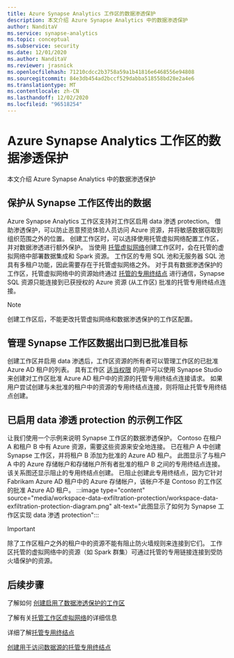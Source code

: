 ```yaml
---
title: Azure Synapse Analytics 工作区的数据渗透保护
description: 本文介绍 Azure Synapse Analytics 中的数据渗透保护
author: NanditaV
ms.service: synapse-analytics
ms.topic: conceptual
ms.subservice: security
ms.date: 12/01/2020
ms.author: NanditaV
ms.reviewer: jrasnick
ms.openlocfilehash: 71210cdcc2b3758a59a1b41816e6468556e94808
ms.sourcegitcommit: 84e3db454ad2bccf529dabba518558bd28e2a4e6
ms.translationtype: MT
ms.contentlocale: zh-CN
ms.lasthandoff: 12/02/2020
ms.locfileid: "96518254"
---
```

# <a name="data-exfiltration-protection-for-azure-synapse-analytics-workspaces"></a>Azure Synapse Analytics 工作区的数据渗透保护
本文介绍 Azure Synapse Analytics 中的数据渗透保护

## <a name="securing-data-egress-from-synapse-workspaces"></a>保护从 Synapse 工作区传出的数据
Azure Synapse Analytics 工作区支持对工作区启用 data 渗透 protection。 借助渗透保护，可以防止恶意预览体验人员访问 Azure 资源，并将敏感数据窃取到组织范围之外的位置。 创建工作区时，可以选择使用托管虚拟网络配置工作区，并对数据渗透进行额外保护。 当使用 [托管虚拟网络](./synapse-workspace-managed-vnet.md)创建工作区时，会在托管的虚拟网络中部署数据集成和 Spark 资源。 工作区的专用 SQL 池和无服务器 SQL 池具有多租户功能，因此需要存在于托管虚拟网络之外。 对于具有数据渗透保护的工作区，托管虚拟网络中的资源始终通过 [托管的专用终结点](./synapse-workspace-managed-private-endpoints.md) 进行通信，Synapse SQL 资源只能连接到已获授权的 Azure 资源 (从工作区) 批准的托管专用终结点连接。 

>[!Note]
>创建工作区后，不能更改托管虚拟网络和数据渗透保护的工作区配置。

## <a name="managing-synapse-workspace-data-egress-to-approved-targets"></a>管理 Synapse 工作区数据出口到已批准目标
创建工作区并启用 data 渗透后，工作区资源的所有者可以管理工作区的已批准 Azure AD 租户的列表。 具有工作区 [适当权限](./synapse-workspace-access-control-overview.md) 的用户可以使用 Synapse Studio 来创建对工作区批准 Azure AD 租户中的资源的托管专用终结点连接请求。 如果用户尝试创建与未批准的租户中的资源的专用终结点连接，则将阻止托管专用终结点创建。

## <a name="sample-workspace-with-data-exfiltration-protection-enabled"></a>已启用 data 渗透 protection 的示例工作区
让我们使用一个示例来说明 Synapse 工作区的数据渗透保护。 Contoso 在租户 A 和租户 B 中有 Azure 资源，需要这些资源来安全地连接。 已在租户 A 中创建 Synapse 工作区，并将租户 B 添加为批准的 Azure AD 租户。 此图显示了与租户 A 中的 Azure 存储帐户和存储帐户所有者批准的租户 B 之间的专用终结点连接。 该关系图还显示阻止的专用终结点创建。 已阻止创建此专用终结点，因为它针对 Fabrikam Azure AD 租户中的 Azure 存储帐户，该帐户不是 Contoso 的工作区的批准 Azure AD 租户。 
:::image type="content" source="media/workspace-data-exfiltration-protection/workspace-data-exfiltration-protection-diagram.png" alt-text="此图显示了如何为 Synapse 工作区实现 data 渗透 protection":::

>[!IMPORTANT]
>除了工作区租户之外的租户中的资源不能有阻止防火墙规则来连接到它们。 工作区托管的虚拟网络中的资源（如 Spark 群集）可通过托管的专用链接连接到受防火墙保护的资源。
## <a name="next-steps"></a>后续步骤

了解如何 [创建启用了数据渗透保护的工作区](./how-to-create-a-workspace-with-data-exfiltration-protection.md)

了解有关[托管工作区虚拟网络](./synapse-workspace-managed-vnet.md)的详细信息

详细了解[托管专用终结点](./synapse-workspace-managed-private-endpoints.md)

[创建用于访问数据源的托管专用终结点](./how-to-create-managed-private-endpoints.md)
